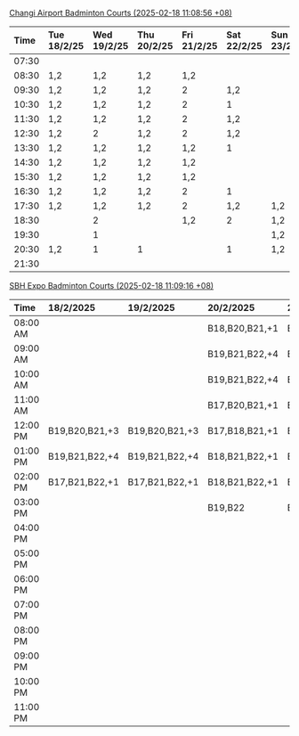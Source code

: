 [Changi Airport Badminton Courts (2025-02-18 11:08:56 +08)](https://www.carc.org.sg/FacilityBooking.aspx)

| Time   | Tue 18/2/25   | Wed 19/2/25   | Thu 20/2/25   | Fri 21/2/25   | Sat 22/2/25   | Sun 23/2/25   | Mon 24/2/25   |
|:-------|:--------------|:--------------|:--------------|:--------------|:--------------|:--------------|:--------------|
| 07:30  |               |               |               |               |               |               |               |
| 08:30  | 1,2           | 1,2           | 1,2           | 1,2           |               |               | 1,2           |
| 09:30  | 1,2           | 1,2           | 1,2           | 2             | 1,2           |               | 1,2           |
| 10:30  | 1,2           | 1,2           | 1,2           | 2             | 1             |               | 1,2           |
| 11:30  | 1,2           | 1,2           | 1,2           | 2             | 1,2           |               | 1,2           |
| 12:30  | 1,2           | 2             | 1,2           | 2             | 1,2           |               | 1,2           |
| 13:30  | 1,2           | 1,2           | 1,2           | 1,2           | 1             |               | 1,2           |
| 14:30  | 1,2           | 1,2           | 1,2           | 1,2           |               |               | 1,2           |
| 15:30  | 1,2           | 1,2           | 1,2           | 1,2           |               |               | 1,2           |
| 16:30  | 1,2           | 1,2           | 1,2           | 2             | 1             |               | 1,2           |
| 17:30  | 1,2           | 1,2           | 1,2           | 2             | 1,2           | 1,2           | 1,2           |
| 18:30  |               | 2             |               | 1,2           | 2             | 1,2           | 1,2           |
| 19:30  |               | 1             |               |               |               | 1,2           | 1             |
| 20:30  | 1,2           | 1             | 1             |               | 1             | 1,2           | 1             |
| 21:30  |               |               |               |               |               |               |               |

[SBH Expo Badminton Courts (2025-02-18 11:09:16 +08)](https://singaporebadmintonhall.getomnify.com/widgets/O3MRKGBH359GA55KHMG1RD)

| Time     | 18/2/2025      | 19/2/2025      | 20/2/2025      | 21/2/2025      | 22/2/2025      | 23/2/2025      | 24/2/2025      |
|:---------|:---------------|:---------------|:---------------|:---------------|:---------------|:---------------|:---------------|
| 08:00 AM |                |                | B18,B20,B21,+1 | B19,B21,B22,+4 | B16,B17        |                |                |
| 09:00 AM |                |                | B19,B21,B22,+4 | B20,B21,B22,+2 | B16,B17        |                |                |
| 10:00 AM |                |                | B19,B21,B22,+4 | B20,B21,B22,+3 | B19,B20,B22,+2 |                |                |
| 11:00 AM |                |                | B17,B20,B21,+1 | B19,B21,B22,+2 | B18,B20,B22,+1 |                |                |
| 12:00 PM | B19,B20,B21,+3 | B19,B20,B21,+3 | B17,B18,B21,+1 | B21,B22        | B18,B20,B22,+2 |                |                |
| 01:00 PM | B19,B21,B22,+4 | B19,B21,B22,+4 | B18,B21,B22,+1 | B17,B21,B22    | B18,B19,B22,+2 |                |                |
| 02:00 PM | B17,B21,B22,+1 | B17,B21,B22,+1 | B18,B21,B22,+1 | B21,B22        | B16,B21,B22    |                |                |
| 03:00 PM |                |                | B19,B22        | B18            |                |                |                |
| 04:00 PM |                |                |                |                |                |                |                |
| 05:00 PM |                |                |                |                |                |                |                |
| 06:00 PM |                |                |                |                |                |                |                |
| 07:00 PM |                |                |                |                |                |                |                |
| 08:00 PM |                |                |                |                |                |                | B21            |
| 09:00 PM |                |                |                |                |                |                | B16,B19,B21,+2 |
| 10:00 PM |                |                |                |                | B17,B20,B21,+6 | B19,B20,B21,+6 | A10,A8,A9,+7   |
| 11:00 PM |                |                |                |                | B20,B21,B22,+6 | B20,B21,B22,+8 | A10,A8,A9,+7   |
